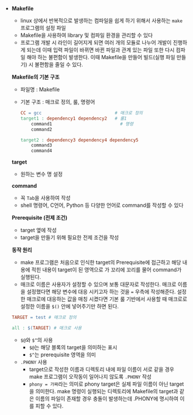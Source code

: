 - **Makefile**
    - linux 상에서 반복적으로 발생하는 컴파일을 쉽게 하기 위해서 사용하는 `make` 프로그램의 설정 파일
    - Makefile을 사용하여 library 및 컴파일 환경을 관리할 수 있다
    - 프로그램 개발 시 라인이 길어지게 되면 여러 개의 모듈로 나누어 개발이 진행하게 되는데 이때 입력 파일이 바뀌면 바뀐 파일과 관계 있는 파일 또한 다시 컴파일 해야 하는 불편함이 발생한다. 이때 Makefile을 만들어 빌드(실행 파일 만들기) 시 불편함을 줄일 수 있다.
    
    **Makefile의 기본 구조**
    
    - 파일명 : Makefile
    - 기본 구조 : 매크로 정의, 룰, 명령어
        
        ```makefile
        CC = gcc                            # 매크로 정의
        target1 : dependency1 dependency2   # 룰1
        	command1                          # 명령
        	command2
        
        target2 : dependency3 dependency4 dependency5
        	command3
        	command4
        ```
        
    
    **target**
    
    - 원하는 변수 명 설정
    
    **command**
    
    - 꼭 `Tab`을 사용하여 작성
    - shell 명령어, C언어, Python 등 다양한 언어로 command를 작성할 수 있다
    
    **Prerequisite (전제 조건)**
    
    - target 옆에 작성
    - target을 만들기 위해 필요한 전제 조건을 작성
    
    **동작 원리**
    
    - make 프로그램은 처음으로 인식한 target의 Prerequisite에 접근하고 해당 내용에 적힌 내용이 target이 된 영역으로 가 꼬리에 꼬리를 물어 command가 실행된다.
    - 매크로 이름은 사용자가 설정할 수 있으며 보통 대문자로 작성한다. 
    매크로 이름을 설정했다면 해당 변수에 대응 시키고자 하는 것을 `=` 우측에 작성해준다.
    설정한 매크로에 대응하는 값을 매칭 시켰다면 기본 룰 기반에서 사용할 때 매크로로 설정한 이름을 `$()` 안에 넣어주기만 하면 된다.
    
    ```makefile
    TARGET = test # 매크로 정의
    
    all : $(TARGET) # 매크로 사용
    ```
    
    - `$@`와 `$^`의 사용
        - `$@`는 해당 블록의 target을 의미하는 표시
        - `$^`는 prerequisite 영역을 의미
    - `.PHONY` 사용
        - target으로 작성한 이름과 디렉토리 내에 파일 이름이 서로 같을 경우 make 프로그램이 오작동이 일어나지 않도록 `.PHONY` 작성
        - `phony = 가짜`라는 의미로 phony target은 실제 파일 이름이 아닌 target을 의미한다. make 명령이 실행되는 디렉토리에 Makefile의 target과 같은 이름의 파일이 존재할 경우 충돌이 발생하는데 .PHONY에 명시하여 이를 피할 수 있다.

